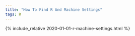 ```yaml
---
title: "How To Find R And Machine Settings"
tags: R
---
```


{% include_relative 2020-01-01-r-machine-settings.html %}

